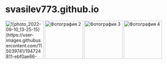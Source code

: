 # svasilev773.github.io
<html>
 <head>
  <meta charset="utf-8">
 </head>
 <body>
  <p>
    <img src="images/thumb1.jpg" alt="![photo_2022-09-10_13-25-15](https://user-images.githubusercontent.com/115039741/194724811-ebf0ae66-6ff3-4073-a7eb-cf462ac6ea38.jpg)" width="120" height="120">
    <img src="images/thumb2.jpg" alt="Фотография 2" width="120" height="120">
    <img src="images/thumb3.jpg" alt="Фотография 3" width="120" height="120">
    <img src="images/thumb4.jpg" alt="Фотография 4" width="120" height="120">
  </p>
 </body>
</html>
